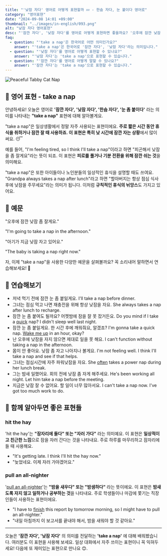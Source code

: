 ```yaml
---
title: "'낮잠 자다' 영어로 어떻게 표현할까 💤 - 한숨 자다, 눈 붙이다 영어로"
category: "영어표현"
date: "2024-09-08 14:01 +09:00"
thumbnail: "../images/in-english/093.png"
alt: "낮잠 자다 영어표현"
desc: "'잠깐 자다', '낮잠 자다'를 영어로 어떻게 표현하면 좋을까요? '오후에 잠깐 낮잠 좀 잘게요', '아기가 지금 낮잠 자고 있어요' 등을 영어로 표현하는 법을 배워봅시다. 'take a nap' 표현을 중심으로 다양한 예문을 통해서 연습하고 본인의 표현으로 만들어 보세요. 일상 생활에서 자주 사용되는 이 표현을 익혀 피로 해소와 기분 전환을 위한 상황에서 활용해 보세요."
faq:
  - question: "'take a nap'은 한국어로 어떤 의미인가요?"
    answer: "'take a nap'은 한국어로 '잠깐 자다', '낮잠 자다'라는 의미입니다."
  - question: "'낮잠 자다'를 영어로 어떻게 표현할 수 있나요?"
    answer: "'낮잠 자다'는 'take a nap'으로 표현할 수 있습니다."
  - question: "'잠깐 자다'를 영어로 어떻게 말할 수 있나요?"
    answer: "'잠깐 자다'는 'take a nap'으로 표현할 수 있습니다."
---
```


![Peaceful Tabby Cat Nap](../images/in-english/093-1.avif)

## 🌟 영어 표현 - take a nap

안녕하세요! 오늘은 영어로 **'잠깐 자다', '낮잠 자다', '한숨 자다', '눈 좀 붙이다'** 라는 의미를 나타내는 **"take a nap"** 표현에 대해 알아볼게요.

"take a nap"은 일상생활에서 정말 자주 사용되는 표현이에요. **주로 짧은 시간 동안 휴식을 취하거나 잠깐 잘 때 사용하죠. 이 표현은 특히 낮 시간에 잠깐 자는 상황**에서 많이 써요. 😴

예를 들어, "I'm feeling tired, so I think I'll take a nap"이라고 하면 "피곤해서 낮잠을 좀 잘게요"라는 뜻이 되죠. 이 표현은 **피로를 풀거나 기분 전환을 위해 잠깐 쉬는 것**을 의미해요.

"take a nap"은 또한 아이들이나 노인분들의 일상적인 휴식을 설명할 때도 쓰여요. "Grandpa always takes a nap after lunch"라고 하면 "할아버지는 항상 점심 식사 후에 낮잠을 주무세요"라는 의미가 됩니다. 이처럼 **규칙적인 휴식의 뉘앙스**도 가지고 있어요.

## 📖 예문

"오후에 잠깐 낮잠 좀 잘게요."

"I'm going to take a nap in the afternoon."

"아기가 지금 낮잠 자고 있어요."

"The baby is taking a nap right now."

자, 이제 "take a nap"을 사용한 다양한 예문을 살펴볼까요? 꼭 소리내어 말하면서 연습해보세요! 🚀

## 💬 연습해보기

<ul data-interactive-list>
  <li data-interactive-item>
    <span data-toggler>저녁 먹기 전에 잠깐 눈 좀 붙일게요.</span>
    <span data-answer>I'll take a nap before dinner.</span>
  </li>
  <li data-interactive-item>
    <span data-toggler>그녀는 점심 먹고 나면 재충전을 위해 항상 낮잠을 자요.</span>
    <span data-answer>She always takes a nap after lunch to recharge.</span>
  </li>
  <li data-interactive-item>
    <span data-toggler>잠깐 눈 좀 붙여도 될까요? 어젯밤에 잠을 잘 못 잤거든요.</span>
    <span data-answer>Do you mind if I take a <a href="/blog/in-english/439.quick/">quick</a> nap? I didn't sleep well last night.</span>
  </li>
  <li data-interactive-item>
    <span data-toggler>잠깐 눈 좀 붙일게요. 한 시간 후에 깨워줘요, 알겠죠?</span>
    <span data-answer>I'm gonna take a quick nap. <a href="/blog/in-english/300.wake-up/">Wake me up</a> in an hour, okay?</span>
  </li>
  <li data-interactive-item>
    <span data-toggler>난 오후에 낮잠을 자지 않으면 제대로 일을 못 해요.</span>
    <span data-answer>I can't function without taking a nap in the afternoon.</span>
  </li>
  <li data-interactive-item>
    <span data-toggler>몸이 안 좋아요. 낮잠 좀 자고 나아지나 볼게요.</span>
    <span data-answer>I'm not feeling well. I think I'll take a nap and see if that helps.</span>
  </li>
  <li data-interactive-item>
    <span data-toggler>그녀는 점심시간에 자주 파워낮잠을 자요.</span>
    <span data-answer>She <a href="/blog/in-english/326.often/">often</a> takes a power nap during her lunch break.</span>
  </li>
  <li data-interactive-item>
    <span data-toggler>그는 밤새 일했어요. 회의 전에 낮잠 좀 자게 해주세요.</span>
    <span data-answer>He's been working all night. Let him take a nap before the meeting.</span>
  </li>
  <li data-interactive-item>
    <span data-toggler>지금은 낮잠 잘 수 없어요. 할 일이 너무 많아서요.</span>
    <span data-answer>I can't take a nap now. I've got too much work to do.</span>
  </li>
</ul>

## 🤝 함께 알아두면 좋은 표현들

### hit the hay

'hit the hay'는 **"잠자리에 들다" 또는 "자러 가다"** 라는 의미예요. 이 표현은 **일상적이고 친근한 느낌**으로 잠을 자러 간다는 것을 나타내요. 주로 하루를 마무리하고 잠자리에 들 때 사용해요.

- "It's getting late. I think I'll hit the hay now."
- "늦었네요. 이제 자러 가야겠어요."

### pull an all-nighter

'[pull an all-nighter](/blog/in-english/133.pull-all-nighter/)'는 **"밤을 새우다" 또는 "밤샘하다"** 라는 뜻이에요. 이 표현은 **밤새도록 자지 않고 일하거나 공부하는 것**을 나타내요. 주로 학생들이나 마감에 쫓기는 직장인들이 사용하는 표현이에요.

- "I have to [finish](/blog/in-english/295.finish/) this report by tomorrow morning, so I might have to pull an all-nighter."
- "내일 아침까지 이 보고서를 끝내야 해서, 밤을 새워야 할 것 같아요."

---

오늘은 **'잠깐 자다', '낮잠 자다'** 의 의미를 전달하는 **'take a nap'** 에 대해 배워봤습니다. 여러분도 이 표현을 사용해 보세요. 일상 대화에서 자주 쓰이는 표현이니 꼭 익혀두세요! 다음에 또 재미있는 표현으로 만나요 😊.
